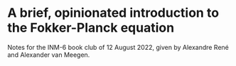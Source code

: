 # A brief, opinionated introduction to the Fokker-Planck equation

Notes for the INM-6 book club of 12 August 2022, given by Alexandre René and Alexander van Meegen.